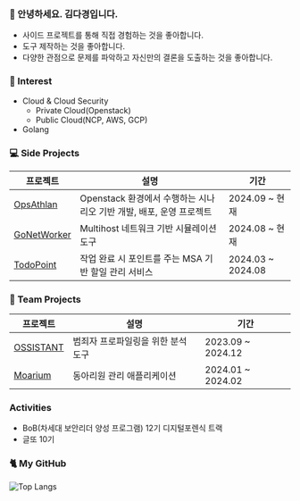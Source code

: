 ### 👾 안녕하세요. 김다경입니다.
- 사이드 프로젝트를 통해 직접 경험하는 것을 좋아합니다.
- 도구 제작하는 것을 좋아합니다.
- 다양한 관점으로 문제를 파악하고 자신만의 결론을 도출하는 것을 좋아합니다. 

### 👀 Interest
- Cloud & Cloud Security
  - Private Cloud(Openstack)
  - Public Cloud(NCP, AWS, GCP)
- Golang

### 💻 Side Projects

|프로젝트|설명|기간|
|---|---|---|
|[OpsAthlan](https://github.com/S0okJu/OpsAthlan)|Openstack 환경에서 수행하는 시나리오 기반 개발, 배포, 운영 프로젝트 | 2024.09 ~ 현재 | 
|[GoNetWorker](https://github.com/S0okJu/GoNetWorker)|Multihost 네트워크 기반 시뮬레이션 도구|2024.08 ~ 현재|
|[TodoPoint](https://github.com/S0okJu/TodoPoint-Server)| 작업 완료 시 포인트를 주는 MSA 기반 할일 관리 서비스 | 2024.03 ~ 2024.08|

### 👥 Team Projects

|프로젝트|설명|기간|
|---|---|---|
|[OSSISTANT](https://github.com/ICHEaccount/Ossistant)|범죄자 프로파일링을 위한 분석 도구 |2023.09 ~ 2024.12 |
|[Moarium](https://github.com/Moarium/Moarium)|동아리원 관리 애플리케이션| 2024.01 ~ 2024.02 | 

### Activities
- BoB(차세대 보안리더 양성 프로그램) 12기 디지털포렌식 트랙
- 글또 10기

### 🐈 My GitHub 

![Top Langs](https://github-readme-stats.vercel.app/api/top-langs/?username=s0okju&layout=compact&exclude_repo=D7MeKz.github.io,Portscan.chosun.final&hide=Mustache,Smarty,html)
